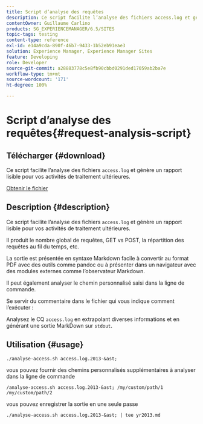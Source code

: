 ```yaml
---
title: Script d’analyse des requêtes
description: Ce script facilite l’analyse des fichiers access.log et génère un rapport lisible pour vos activités de traitement ultérieures.
contentOwner: Guillaume Carlino
products: SG_EXPERIENCEMANAGER/6.5/SITES
topic-tags: testing
content-type: reference
exl-id: e14a9cda-890f-46b7-9433-1b52eb91eae3
solution: Experience Manager, Experience Manager Sites
feature: Developing
role: Developer
source-git-commit: a28883778c5e8fb90cbbd0291ded17059ab2ba7e
workflow-type: tm+mt
source-wordcount: '171'
ht-degree: 100%

---
```


# Script d’analyse des requêtes{#request-analysis-script}

## Télécharger {#download}

Ce script facilite l’analyse des fichiers `access.log` et génère un rapport lisible pour vos activités de traitement ultérieures.

[Obtenir le fichier](assets/analyse-access.sh)

## Description {#description}

Ce script facilite l’analyse des fichiers `access.log` et génère un rapport lisible pour vos activités de traitement ultérieures.

Il produit le nombre global de requêtes, GET vs POST, la répartition des requêtes au fil du temps, etc.

La sortie est présentée en syntaxe Markdown facile à convertir au format PDF avec des outils comme pandoc ou à présenter dans un navigateur avec des modules externes comme l’observateur Markdown.

Il peut également analyser le chemin personnalisé saisi dans la ligne de commande.

Se servir du commentaire dans le fichier qui vous indique comment l’exécuter :

Analysez le CQ `access.log` en extrapolant diverses informations et en générant une sortie MarkDown sur `stdout`.

## Utilisation {#usage}

`./analyse-access.sh access.log.2013-&ast;`

vous pouvez fournir des chemins personnalisés supplémentaires à analyser dans la ligne de commande

`/analyse-access.sh access.log.2013-&ast; /my/custom/path/1 /my/custom/path/2`

vous pouvez enregistrer la sortie en une seule passe

`./analyse-access.sh access.log.2013-&ast; | tee yr2013.md`
